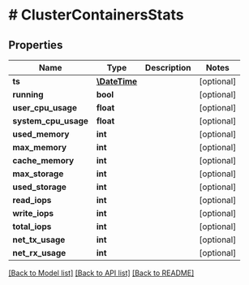 # # ClusterContainersStats

## Properties

Name | Type | Description | Notes
------------ | ------------- | ------------- | -------------
**ts** | [**\DateTime**](\DateTime.md) |  | [optional]
**running** | **bool** |  | [optional]
**user_cpu_usage** | **float** |  | [optional]
**system_cpu_usage** | **float** |  | [optional]
**used_memory** | **int** |  | [optional]
**max_memory** | **int** |  | [optional]
**cache_memory** | **int** |  | [optional]
**max_storage** | **int** |  | [optional]
**used_storage** | **int** |  | [optional]
**read_iops** | **int** |  | [optional]
**write_iops** | **int** |  | [optional]
**total_iops** | **int** |  | [optional]
**net_tx_usage** | **int** |  | [optional]
**net_rx_usage** | **int** |  | [optional]

[[Back to Model list]](../../README.md#models) [[Back to API list]](../../README.md#endpoints) [[Back to README]](../../README.md)
